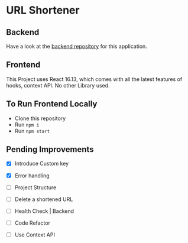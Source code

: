# URL Shortener

## Backend

Have a look at the [backend repository](https://github.com/amitrajitbose/url-shortener-backend) for this application.

## Frontend

This Project uses React 16.13, which comes with all the latest features of hooks, context API. No other Library used. 

## To Run Frontend Locally

- Clone this repository
- Run `npm i`
- Run `npm start`

## Pending Improvements
- [x] Introduce Custom key
- [x] Error handling
- [ ] Project Structure
- [ ] Delete a shortened URL
- [ ] Health Check | Backend
- [ ] Code Refactor
- [ ] Use Context API

